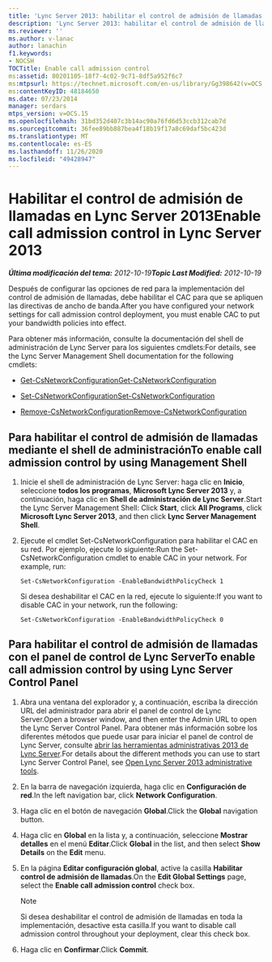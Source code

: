 ```yaml
---
title: 'Lync Server 2013: habilitar el control de admisión de llamadas'
description: 'Lync Server 2013: habilitar el control de admisión de llamadas.'
ms.reviewer: ''
ms.author: v-lanac
author: lanachin
f1.keywords:
- NOCSH
TOCTitle: Enable call admission control
ms:assetid: 80201105-18f7-4c02-9c71-8df5a952f6c7
ms:mtpsurl: https://technet.microsoft.com/en-us/library/Gg398642(v=OCS.15)
ms:contentKeyID: 48184650
ms.date: 07/23/2014
manager: serdars
mtps_version: v=OCS.15
ms.openlocfilehash: 31bd352d407c3b14ac90a76fd6d53ccb312cab7d
ms.sourcegitcommit: 36fee89bb887bea4f18b19f17a8c69daf5bc423d
ms.translationtype: MT
ms.contentlocale: es-ES
ms.lasthandoff: 11/26/2020
ms.locfileid: "49428947"
---
```

# <a name="enable-call-admission-control-in-lync-server-2013"></a><span data-ttu-id="743c2-103">Habilitar el control de admisión de llamadas en Lync Server 2013</span><span class="sxs-lookup"><span data-stu-id="743c2-103">Enable call admission control in Lync Server 2013</span></span>

<div data-xmlns="http://www.w3.org/1999/xhtml">

<div class="topic" data-xmlns="http://www.w3.org/1999/xhtml" data-msxsl="urn:schemas-microsoft-com:xslt" data-cs="https://msdn.microsoft.com/">

<div data-asp="https://msdn2.microsoft.com/asp">



</div>

<div id="mainSection">

<div id="mainBody"><span data-ttu-id="743c2-104">

<span> </span></span><span class="sxs-lookup"><span data-stu-id="743c2-104">

<span> </span></span></span>

<span data-ttu-id="743c2-105">_**Última modificación del tema:** 2012-10-19_</span><span class="sxs-lookup"><span data-stu-id="743c2-105">_**Topic Last Modified:** 2012-10-19_</span></span>

<span data-ttu-id="743c2-106">Después de configurar las opciones de red para la implementación del control de admisión de llamadas, debe habilitar el CAC para que se apliquen las directivas de ancho de banda.</span><span class="sxs-lookup"><span data-stu-id="743c2-106">After you have configured your network settings for call admission control deployment, you must enable CAC to put your bandwidth policies into effect.</span></span>

<span data-ttu-id="743c2-107">Para obtener más información, consulte la documentación del shell de administración de Lync Server para los siguientes cmdlets:</span><span class="sxs-lookup"><span data-stu-id="743c2-107">For details, see the Lync Server Management Shell documentation for the following cmdlets:</span></span>

  - [<span data-ttu-id="743c2-108">Get-CsNetworkConfiguration</span><span class="sxs-lookup"><span data-stu-id="743c2-108">Get-CsNetworkConfiguration</span></span>](https://docs.microsoft.com/powershell/module/skype/Get-CsNetworkConfiguration)

  - [<span data-ttu-id="743c2-109">Set-CsNetworkConfiguration</span><span class="sxs-lookup"><span data-stu-id="743c2-109">Set-CsNetworkConfiguration</span></span>](https://docs.microsoft.com/powershell/module/skype/Set-CsNetworkConfiguration)

  - [<span data-ttu-id="743c2-110">Remove-CsNetworkConfiguration</span><span class="sxs-lookup"><span data-stu-id="743c2-110">Remove-CsNetworkConfiguration</span></span>](https://docs.microsoft.com/powershell/module/skype/Remove-CsNetworkConfiguration)

<div>

## <a name="to-enable-call-admission-control-by-using-management-shell"></a><span data-ttu-id="743c2-111">Para habilitar el control de admisión de llamadas mediante el shell de administración</span><span class="sxs-lookup"><span data-stu-id="743c2-111">To enable call admission control by using Management Shell</span></span>

1.  <span data-ttu-id="743c2-112">Inicie el shell de administración de Lync Server: haga clic en **Inicio**, seleccione **todos los programas**, **Microsoft Lync Server 2013** y, a continuación, haga clic en **Shell de administración de Lync Server**.</span><span class="sxs-lookup"><span data-stu-id="743c2-112">Start the Lync Server Management Shell: Click **Start**, click **All Programs**, click **Microsoft Lync Server 2013**, and then click **Lync Server Management Shell**.</span></span>

2.  <span data-ttu-id="743c2-p101">Ejecute el cmdlet Set-CsNetworkConfiguration para habilitar el CAC en su red. Por ejemplo, ejecute lo siguiente:</span><span class="sxs-lookup"><span data-stu-id="743c2-p101">Run the Set-CsNetworkConfiguration cmdlet to enable CAC in your network. For example, run:</span></span>
    
        Set-CsNetworkConfiguration -EnableBandwidthPolicyCheck 1
    
    <span data-ttu-id="743c2-115">Si desea deshabilitar el CAC en la red, ejecute lo siguiente:</span><span class="sxs-lookup"><span data-stu-id="743c2-115">If you want to disable CAC in your network, run the following:</span></span>
    
        Set-CsNetworkConfiguration -EnableBandwidthPolicyCheck 0

</div>

<div>

## <a name="to-enable-call-admission-control-by-using-lync-server-control-panel"></a><span data-ttu-id="743c2-116">Para habilitar el control de admisión de llamadas con el panel de control de Lync Server</span><span class="sxs-lookup"><span data-stu-id="743c2-116">To enable call admission control by using Lync Server Control Panel</span></span>

1.  <span data-ttu-id="743c2-117">Abra una ventana del explorador y, a continuación, escriba la dirección URL del administrador para abrir el panel de control de Lync Server.</span><span class="sxs-lookup"><span data-stu-id="743c2-117">Open a browser window, and then enter the Admin URL to open the Lync Server Control Panel.</span></span> <span data-ttu-id="743c2-118">Para obtener más información sobre los diferentes métodos que puede usar para iniciar el panel de control de Lync Server, consulte [abrir las herramientas administrativas 2013 de Lync Server](lync-server-2013-open-lync-server-administrative-tools.md).</span><span class="sxs-lookup"><span data-stu-id="743c2-118">For details about the different methods you can use to start Lync Server Control Panel, see [Open Lync Server 2013 administrative tools](lync-server-2013-open-lync-server-administrative-tools.md).</span></span>

2.  <span data-ttu-id="743c2-119">En la barra de navegación izquierda, haga clic en **Configuración de red**.</span><span class="sxs-lookup"><span data-stu-id="743c2-119">In the left navigation bar, click **Network Configuration**.</span></span>

3.  <span data-ttu-id="743c2-120">Haga clic en el botón de navegación **Global**.</span><span class="sxs-lookup"><span data-stu-id="743c2-120">Click the **Global** navigation button.</span></span>

4.  <span data-ttu-id="743c2-121">Haga clic en **Global** en la lista y, a continuación, seleccione **Mostrar detalles** en el menú **Editar**.</span><span class="sxs-lookup"><span data-stu-id="743c2-121">Click **Global** in the list, and then select **Show Details** on the **Edit** menu.</span></span>

5.  <span data-ttu-id="743c2-122">En la página **Editar configuración global**, active la casilla **Habilitar control de admisión de llamadas**.</span><span class="sxs-lookup"><span data-stu-id="743c2-122">On the **Edit Global Settings** page, select the **Enable call admission control** check box.</span></span>
    
    <div>
    

    > [!NOTE]  
    > <span data-ttu-id="743c2-123">Si desea deshabilitar el control de admisión de llamadas en toda la implementación, desactive esta casilla.</span><span class="sxs-lookup"><span data-stu-id="743c2-123">If you want to disable call admission control throughout your deployment, clear this check box.</span></span>

    
    </div>

6.  <span data-ttu-id="743c2-124">Haga clic en **Confirmar**.</span><span class="sxs-lookup"><span data-stu-id="743c2-124">Click **Commit**.</span></span>

<span data-ttu-id="743c2-125"></div>

</div>

<span> </span>

</div>

</div>

</span><span class="sxs-lookup"><span data-stu-id="743c2-125"></div>

</div>

<span> </span>

</div>

</div>

</span></span></div>

